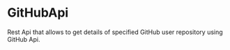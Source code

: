 # GitHubApi
Rest Api that allows to get details of specified GitHub user repository using GitHub Api.
